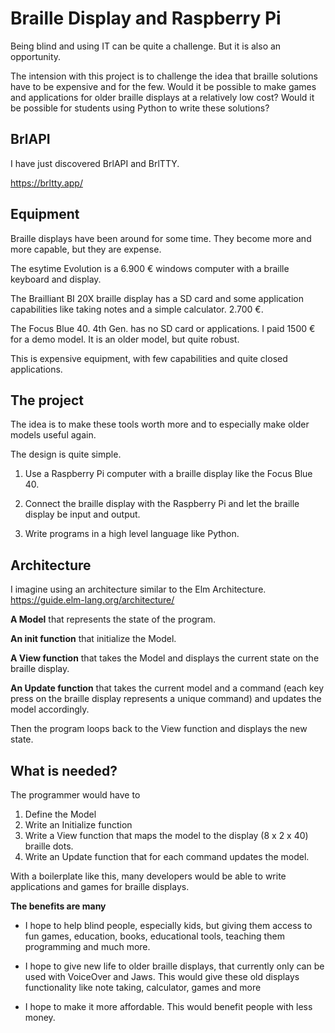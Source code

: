 # Braille Display and Raspberry Pi

Being blind and using IT can be quite a challenge. But it is also an opportunity.

The intension with this project is to challenge the idea that braille solutions have to be expensive and for the few. Would it be possible to make games and applications for older braille displays at a relatively low cost? Would it be possible for students using Python to write these solutions?

## BrlAPI

I have just discovered BrlAPI and BrlTTY.

https://brltty.app/

## Equipment

Braille displays have been around for some time.
They become more and more capable, but they are expense.


The esytime Evolution is a 6.900 € windows computer with a braille keyboard and display.

The Brailliant BI 20X braille display has a SD card and some application capabilities like taking notes and a simple calculator. 2.700 €.

The Focus Blue 40. 4th Gen. has no SD card or applications.
I paid 1500 € for a demo model. It is an older model, but quite robust.

This is expensive equipment, with few capabilities and quite closed applications.

## The project

The idea is to make these tools worth more and to especially make older models useful again.

The design is quite simple.

1) Use a Raspberry Pi computer with a braille display like the Focus Blue 40.

2) Connect the braille display with the Raspberry Pi and let the braille display be input and output.

3) Write programs in a high level language like Python.

## Architecture

I imagine using an architecture similar to the Elm Architecture.
https://guide.elm-lang.org/architecture/

**A Model** that represents the state of the program.

**An init function** that initialize the Model.

**A View function** that takes the Model and displays the current state on the braille display.

**An Update function** that takes the current model and a command (each key press on the braille display represents a unique command) and updates the model accordingly.

Then the program loops back to the View function and displays the new state.

## What is needed?

The programmer would have to
1) Define the Model
2) Write an Initialize function
3) Write a View function that maps the model to the display (8 x 2 x 40) braille dots.
4) Write an Update function that for each command updates the model.

With a boilerplate like this, many developers would be able to write applications and games for braille displays.

**The benefits are many**

- I hope to help blind people, especially kids, but giving them access to fun games, education, books, educational tools, teaching them programming and much more.

- I hope to give new life to older braille displays, that currently only can be used with VoiceOver and Jaws. This would give these old displays functionality like note taking, calculator, games and more

- I hope to make it more affordable. This would benefit people with less money.
